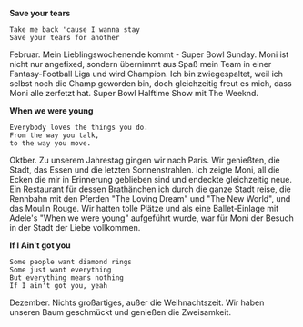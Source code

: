 **Save your tears**

    Take me back 'cause I wanna stay
    Save your tears for another

Februar. Mein Lieblingswochenende kommt - Super Bowl Sunday. Moni ist nicht nur angefixed, sondern übernimmt aus Spaß mein Team in einer Fantasy-Football Liga und wird Champion.
Ich bin zwiegespaltet, weil ich selbst noch die Champ geworden bin, doch gleichzeitig freut es mich, dass Moni alle zerfetzt hat. Super Bowl Halftime Show mit The Weeknd. 


**When we were young**

    Everybody loves the things you do.
    From the way you talk,
    to the way you move.

Oktber. Zu unserem Jahrestag gingen wir nach Paris. Wir genießten, die Stadt, das Essen und die letzten Sonnenstrahlen. Ich zeigte Moni, all die Ecken die mir in Erinnerung geblieben sind und endeckte gleichzeitig neue.
Ein Restaurant für dessen Brathänchen ich durch die ganze Stadt reise, die Rennbahn mit den Pferden "The Loving Dream" und "The New World", und das Moulin Rouge. Wir hatten tolle Plätze und als eine Ballet-Einlage mit Adele's "When we were young" aufgeführt wurde, war für Moni der Besuch in der Stadt der Liebe vollkommen. 




**If I Ain't got you**

    Some people want diamond rings
    Some just want everything
    But everything means nothing
    If I ain't got you, yeah


Dezember. Nichts großartiges, außer die Weihnachtszeit. Wir haben unseren Baum geschmückt und genießen die Zweisamkeit.